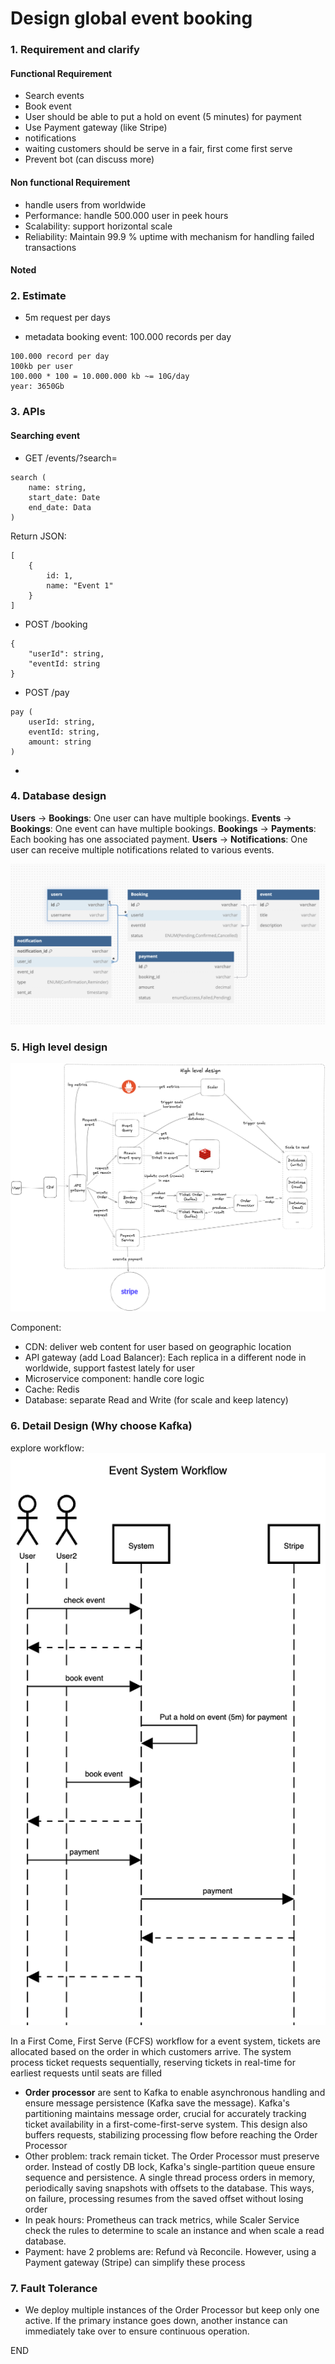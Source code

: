 # Design global event booking

### 1. Requirement and clarify

#### Functional Requirement

- Search events
- Book event
- User should be able to put a hold on event (5 minutes) for payment
- Use Payment gateway (like Stripe)
- notifications
- waiting customers should be serve in a fair, first come first serve
- Prevent bot (can discuss more)

#### Non functional Requirement

- handle users from worldwide
- Performance: handle 500.000 user in peek hours
- Scalability: support horizontal scale
- Reliability: Maintain 99.9 % uptime with mechanism for handling failed transactions

#### Noted

### 2. Estimate

- 5m request per days

- metadata booking event: 100.000 records per day

```
100.000 record per day
100kb per user
100.000 * 100 = 10.000.000 kb ~= 10G/day
year: 3650Gb
```

### 3. APIs

#### Searching event

- GET /events/?search=

```
search (
    name: string,
    start_date: Date
    end_date: Data
)
```

Return JSON:

```
[
    {
        id: 1,
        name: "Event 1"
    }
]
```

- POST /booking

```
{
    "userId": string,
    "eventId: string
}
```

- POST /pay

```
pay (
    userId: string,
    eventId: string,
    amount: string
)
```

-

### 4. Database design

**Users** → **Bookings**: One user can have multiple bookings.
**Events** → **Bookings**: One event can have multiple bookings.
**Bookings** → **Payments**: Each booking has one associated payment.
**Users** → **Notifications**: One user can receive multiple notifications related to various events.

![Database Design](database.png)

### 5. High level design

![High Level](HighLevel.png)

Component:

- CDN: deliver web content for user based on geographic location
- API gateway (add Load Balancer): Each replica in a different node in worldwide, support fastest lately for user
- Microservice component: handle core logic
- Cache: Redis
- Database: separate Read and Write (for scale and keep latency)

### 6. Detail Design (Why choose Kafka)

explore workflow:
![Sequence](sequence.png)

In a First Come, First Serve (FCFS) workflow for a event system, tickets are allocated based on the order in which customers arrive. The system process ticket requests sequentially, reserving tickets in real-time for earliest requests until seats are filled 

- __Order processor__ are sent to Kafka to enable asynchronous handling and ensure message persistence (Kafka save the message). Kafka's partitioning maintains message order, crucial for accurately tracking ticket availability in a first-come-first-serve system. This design also buffers requests, stabilizing processing flow before reaching the Order Processor
- Other problem: track remain ticket. The Order Processor must preserve order. Instead of costly DB lock, Kafka's single-partition queue ensure sequence and persistence. A single thread process orders in memory, periodically saving snapshots with offsets to the database. This ways, on failure, processing resumes from the saved offset without losing order
- In peak hours: Prometheus can track metrics, while Scaler Service check the rules to determine to scale an instance and when scale a read database.
- Payment: have 2 problems are: Refund và Reconcile. However, using a Payment gateway (Stripe) can simplify these process

### 7. Fault Tolerance
- We deploy multiple instances of the Order Processor but keep only one active. If the primary instance goes down, another instance can immediately take over to ensure continuous operation. 

END